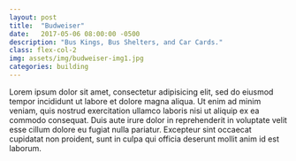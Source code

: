 ```yaml
---
layout: post
title:  "Budweiser"
date:   2017-05-06 08:00:00 -0500
description: "Bus Kings, Bus Shelters, and Car Cards."
class: flex-col-2
img: assets/img/budweiser-img1.jpg
categories: building
---
```

Lorem ipsum dolor sit amet, consectetur adipisicing elit, sed do eiusmod tempor incididunt ut labore et dolore magna aliqua. Ut enim ad minim veniam, quis nostrud exercitation ullamco laboris nisi ut aliquip ex ea commodo consequat. Duis aute irure dolor in reprehenderit in voluptate velit esse cillum dolore eu fugiat nulla pariatur. Excepteur sint occaecat cupidatat non proident, sunt in culpa qui officia deserunt mollit anim id est laborum.
